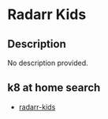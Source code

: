 # Radarr Kids

## Description

No description provided.

## k8 at home search

- [radarr-kids](https://nanne.dev/k8s-at-home-search/#/radarr-kids)
